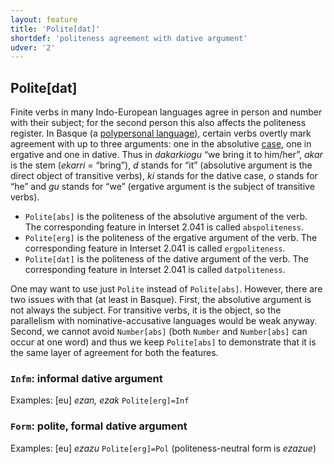 ```yaml
---
layout: feature
title: 'Polite[dat]'
shortdef: 'politeness agreement with dative argument'
udver: '2'
---
```


## Polite[dat]

Finite verbs in many Indo-European languages agree in person and number with their subject;
for the second person this also affects the politeness register.
In Basque (a <a href="http://en.wikipedia.org/wiki/Polypersonal_agreement">polypersonal language</a>),
certain verbs overtly mark agreement with up to three arguments:
one in the absolutive [case](u-feat/Case),
one in ergative and
one in dative.
Thus in _dakarkiogu_ “we bring it to him/her”,
_akar_ is the stem (_ekarri_ = “bring”),
_d_ stands for “it” (absolutive argument is the direct object of transitive verbs),
_ki_ stands for the dative case,
_o_ stands for “he” and
_gu_ stands for “we” (ergative argument is the subject of transitive verbs).

* `Polite[abs]` is the politeness of the absolutive argument of the verb. The corresponding feature in Interset 2.041 is called `abspoliteness`.
* `Polite[erg]` is the politeness of the ergative argument of the verb. The corresponding feature in Interset 2.041 is called `ergpoliteness`.
* `Polite[dat]` is the politeness of the dative argument of the verb. The corresponding feature in Interset 2.041 is called `datpoliteness`.

One may want to use just `Polite` instead of `Polite[abs]`.
However, there are two issues with that (at least in Basque).
First, the absolutive argument is not always the subject. For transitive verbs, it is the object, so the parallelism with nominative-accusative languages would be weak anyway.
Second, we cannot avoid `Number[abs]` (both `Number` and `Number[abs]` can occur at one word)
and thus we keep `Polite[abs]` to demonstrate that it is the same layer of agreement for both the features.

### <a name="Infm">`Infm`</a>: informal dative argument

Examples: [eu] _ezan, ezak_ `Polite[erg]=Inf`

### <a name="Form">`Form`</a>: polite, formal dative argument

Examples: [eu] _ezazu_ `Polite[erg]=Pol` (politeness-neutral form is _ezazue_)

<!-- Interlanguage links updated Po 6. listopadu 2023, 21:42:02 CET -->
